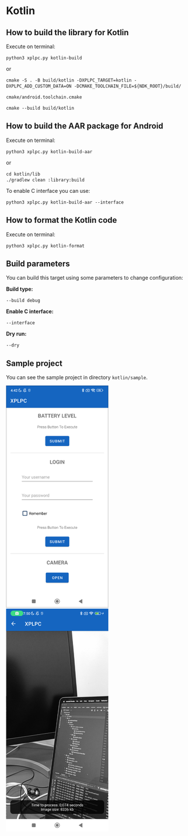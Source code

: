 # Kotlin

## How to build the library for Kotlin

Execute on terminal:

    python3 xplpc.py kotlin-build

or

    cmake -S . -B build/kotlin -DXPLPC_TARGET=kotlin -DXPLPC_ADD_CUSTOM_DATA=ON -DCMAKE_TOOLCHAIN_FILE=${NDK_ROOT}/build/

<!---->

    cmake/android.toolchain.cmake

<!---->

    cmake --build build/kotlin

## How to build the AAR package for Android

Execute on terminal:

    python3 xplpc.py kotlin-build-aar

or

    cd kotlin/lib
    ./gradlew clean :library:build

To enable C interface you can use:

    python3 xplpc.py kotlin-build-aar --interface

## How to format the Kotlin code

Execute on terminal:

    python3 xplpc.py kotlin-format

## Build parameters

You can build this target using some parameters to change configuration:

**Build type:**

    --build debug

**Enable C interface:**

    --interface

**Dry run:**

    --dry

## Sample project

You can see the sample project in directory `kotlin/sample`.

<img width="280" src="https://github.com/xplpc/xplpc/blob/main/extras/images/screenshot-android.png?raw=true">

<img width="280" src="https://github.com/xplpc/xplpc/blob/main/extras/images/screenshot-android2.png?raw=true">
